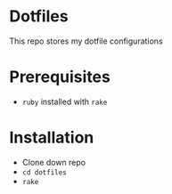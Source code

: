 # Dotfiles

This repo stores my dotfile configurations

# Prerequisites

 - `ruby` installed with `rake`

# Installation

 - Clone down repo
 - `cd dotfiles`
 - `rake`

